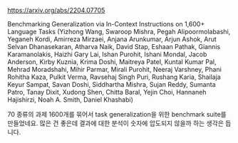 https://arxiv.org/abs/2204.07705

Benchmarking Generalization via In-Context Instructions on 1,600+ Language Tasks (Yizhong Wang, Swaroop Mishra, Pegah Alipoormolabashi, Yeganeh Kordi, Amirreza Mirzaei, Anjana Arunkumar, Arjun Ashok, Arut Selvan Dhanasekaran, Atharva Naik, David Stap, Eshaan Pathak, Giannis Karamanolakis, Haizhi Gary Lai, Ishan Purohit, Ishani Mondal, Jacob Anderson, Kirby Kuznia, Krima Doshi, Maitreya Patel, Kuntal Kumar Pal, Mehrad Moradshahi, Mihir Parmar, Mirali Purohit, Neeraj Varshney, Phani Rohitha Kaza, Pulkit Verma, Ravsehaj Singh Puri, Rushang Karia, Shailaja Keyur Sampat, Savan Doshi, Siddhartha Mishra, Sujan Reddy, Sumanta Patro, Tanay Dixit, Xudong Shen, Chitta Baral, Yejin Choi, Hannaneh Hajishirzi, Noah A. Smith, Daniel Khashabi)

70 종류의 과제 1600개를 묶어서 task generalization을 위한 benchmark suite를 만들었네요. 많은 건 좋은데 결과에 대한 분석이 숫자에 압도되지 않을까 하는 생각은 듭니다.